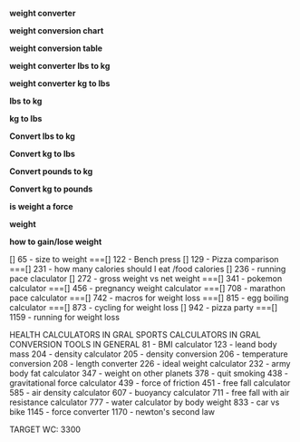 **weight converter**

**weight conversion chart**

**weight conversion table**

**weight converter lbs to kg**

**weight converter kg to lbs**

**lbs to kg**
          
**kg to lbs**

**Convert lbs to kg**

**Convert kg to lbs**

**Convert pounds to kg**

**Convert kg to pounds**

**is weight a force**

**weight**

**how to gain/lose weight**


[] 65 - size to weight
===[] 122 - Bench press
[] 129 - Pizza comparison
===[] 231 - how many calories should I eat /food calories
[] 236 - running pace claculator
[] 272 - gross weight vs net weight
===[] 341 - pokemon calculator
===[] 456 - pregnancy weight calculator
===[] 708 - marathon pace calculator
===[] 742 - macros for weight loss
===[] 815 - egg boiling calculator
===[] 873 - cycling for weight loss
[] 942 - pizza party
===[] 1159 - running for weight loss



HEALTH CALCULATORS IN GRAL
SPORTS CALCULATORS IN GRAL
CONVERSION TOOLS IN GENERAL
81 - BMI calculator
123 - leand body mass
204 - density calculator
205 - density conversion
206 - temperature conversion
208 - length converter
226 - ideal weight calculator
232 - army body fat calculator
347 - weight on other planets
378 - quit smoking
438 - gravitational force calculator
439 - force of friction
451 - free fall calculator
585 - air density calculator
607 - buoyancy calculator
711 - free fall with air resistance calculator
777 - water calculator by body weight
833 - car vs bike
1145 - force converter
1170 - newton's second law

TARGET WC: 3300
